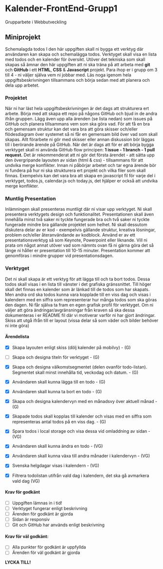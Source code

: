 

# Kalender-FrontEnd-Grupp1
Grupparbete i Webbutveckling

## Miniprojekt
Schemalagda todos
I den här uppgiften skall ni bygga ett verktyg där användaren kan skapa och schemalägga
todos. Verktyget skall visa en lista med todos och en kalender för översikt. Utöver det
tekniska som skall skapas så ämnar den här uppgiften att ni ska träna på att arbeta med
**git** och **GitHub** i ett **HTML**, **CSS** & **Javascript** projekt.
Para ihop er i grupp om 3 till 4 - ni väljer själva vem ni jobbar med. Läs noga igenom hela
uppgiftsbeskrivningen tillsammans och börja sedan med att planera och dela upp arbetet.

### Projektet
När ni har läst hela uppgiftsbeskrivningen är det dags att strukturera ert arbete. Börja
med att skapa ett repo på någons GitHub och bjud in de andra ifrån gruppen. Lägg även
upp alla ärenden (se lista nedan) som issues på GitHub och planera tillsammans vem som
ska göra vad. För att få en bra och gemensam struktur kan det vara bra att göra skisser
och/eller flödesdiagram över systemet så ni får en gemensam bild över vad som skall
skapas. Allt förarbete ni gör med skisser eller annan diskussion bör läggas till i berörande
ärende på GitHub. När det är dags att för er att börja bygga verktyget skall ni använda
GitHub flow principen: **1 issue - 1 branch - 1 pull request.**
Det är rekommenderat att ni gör det första ärendet - att sätta upp den övergripande
layouten av sidan (html & css) - tillsammans för att undvika merge konflikter. Innan ni
påbörjar arbetet och tar egna ärende bör ni fundera på hur ni ska strukturera ert projekt
och vilka filer som skall finnas. Exempelvis kan det vara bra att skapa en javascript fil för
varje del i verktyget, todos.js, calendar.js och today.js, det hjälper er också att undvika merge
konflikter.

### Muntlig Presentation
Inlämningen skall presenteras muntligt där ni visar upp verktyget. Ni skall presentera
verktygets design och funktionalitet. Presentationen skall även innehålla minst två saker
ni tyckte fungerade bra och två saker ni tyckte fungerade mindre bra gällande projektet
som helhet. Ni skall dessutom diskutera delar av er kod - exempelvis gällande struktur,
kreativa lösningar, problem och/eller återanvändande av kodblock. Använd er av ett
presentationsverktyg så som Keynote, Powerpoint eller liknande. Vill ni prata om något
annat utöver vad som nämnts ovan få ni gärna göra det så länge ni håller er presentation
till 10-15 minuter.
Presentation kommer att genomföras i mindre grupper vid presentationsdagen.


### Verktyget
Det ni skall skapa är ett verktyg för att lägga till och ta bort todos. Dessa todos skall visas i
en lista till vänster i det grafiska gränssnittet. Till höger skall det finnas en kalender som är
länkad till de todos som har skapats. Men andra ord ska todos kunna vara kopplade till en
viss dag och visas i kalendern med en siffra som representerar hur många todos som ska
göras den dagen. Ni får själva ta fram en egen grafisk profil för verktyget. Om ni väljer att
göra ändringar/avgränsningar från kraven så ska dessa dokumenteras i er README fil
där vi motiverar varför ni har gjort ändringar.
Skiss att utgå ifrån till er layout (vissa delar så som väder och bilder behöver ni inte göra)


#### Ärendelista
- [x] Skapa layouten enligt skiss (dölj kalender på mobilvy) - (G)
- [ ] Skapa och designa titeln för verktyget - (G)
- [x] Skapa och designa välkomstsegmentet (delen ovanför todo-listan). Segmentet skall
minst innehålla tid, veckodag och datum. - (G)
- [x] Användaren skall kunna lägga till en todo - (G)
- [x] Användaren skall kunna ta bort en todo - (G)
- [x] Skapa och designa kalendervyn med en månadsvy över aktuell månad - (G)
- [x] Skapade todos skall kopplas till kalender och visas med en siffra som representeras
antal todos på en viss dag. - (G)

- [x] Spara todos i local storage och visa dessa vid omladdning av sidan - (VG)
- [x] Användaren skall kunna ändra en todo - (VG)
- [x] Användaren skall kunna växa till andra månader i kalendervyn - (VG)
- [x] Svenska helgdagar visas i kalendern - (VG)
- [x] Filtrera todolistan utifrån vald dag i kalendern, det ska gå avmarkera vald dag (VG)

#### Krav för godkänt
- [ ] Uppgiften lämnas in i tid!
- [ ] Verktyget fungerar enligt beskrivning
- [ ] Ärenden för godkänt är gjorda
- [ ] Sidan är responsiv
- [ ] Git och GitHub har används enligt beskrivning

#### Krav för väl godkänt:
- [ ] Alla punkter för godkänt är uppfyllda
- [ ]  Ärenden för väl godkänt är gjorda

**LYCKA TILL!**

